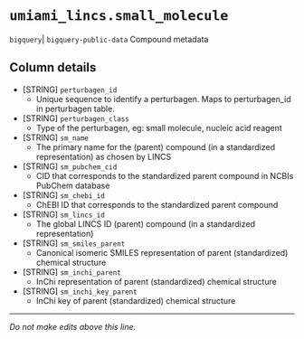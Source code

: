 # `umiami_lincs.small_molecule`
`bigquery`| `bigquery-public-data`
Compound metadata

## Column details
* [STRING]    `perturbagen_id`
  - Unique sequence to identify a perturbagen. Maps to perturbagen_id in perturbagen table.
* [STRING]    `perturbagen_class`
  - Type of the perturbagen, eg: small molecule, nucleic acid reagent
* [STRING]    `sm_name`
  - The primary name for the (parent) compound (in a standardized representation) as chosen by LINCS
* [STRING]    `sm_pubchem_cid`
  - CID that corresponds to the standardized parent compound in NCBIs PubChem database
* [STRING]    `sm_chebi_id`
  - ChEBI ID that corresponds to the standardized parent compound
* [STRING]    `sm_lincs_id`
  - The global LINCS ID (parent) compound (in a standardized representation)
* [STRING]    `sm_smiles_parent`
  - Canonical isomeric SMILES representation of parent (standardized) chemical structure
* [STRING]    `sm_inchi_parent`
  - InChi representation of parent (standardized) chemical structure
* [STRING]    `sm_inchi_key_parent`
  - InChi key of parent (standardized) chemical structure

-------------------------------------------------------------------------------
*Do not make edits above this line.*

